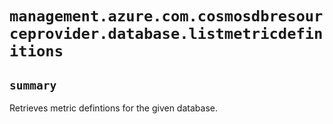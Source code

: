 # `management.azure.com.cosmosdbresourceprovider.database.listmetricdefinitions`

## `summary`
Retrieves metric defintions for the given database.


